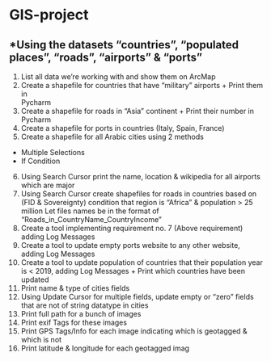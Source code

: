 # GIS-project  
## *Using the datasets “countries”, “populated places”, “roads”, “airports” & “ports”


1) List all data we’re working with and show them on ArcMap <br />
2) Create a shapefile for countries that have “military” airports + Print them in  
Pycharm <br />
3) Create a shapefile for roads in “Asia” continent + Print their number in Pycharm  <br />
4) Create a shapefile for ports in countries (Italy, Spain, France) <br />
5) Create a shapefile for all Arabic cities using 2 methods <br />
 - Multiple Selections<br />
 - If Condition <br />
6) Using Search Cursor print the name, location & wikipedia for all airports which 
are major<br />
7) Using Search Cursor create shapefiles for roads in countries based on (FID & 
Sovereignty) condition that region is “Africa” & population > 25 million
Let files names be in the format of “Roads_in_CountryName_CountryIncome”<br />
8) Create a tool implementing requirement no. 7 (Above requirement) adding Log 
Messages<br />
9) Create a tool to update empty ports website to any other website, adding Log 
Messages<br />
10) Create a tool to update population of countries that their population year is < 
2019, adding Log Messages + Print which countries have been updated <br />
11) Print name & type of cities fields <br />
12) Using Update Cursor for multiple fields, update empty or “zero” fields that are 
not of string datatype in cities <br />
13) Print full path for a bunch of images <br />
14) Print exif Tags for these images <br />
15) Print GPS Tags/Info for each image indicating which is geotagged & which is not<br />
16) Print latitude & longitude for each geotagged imag<br />
